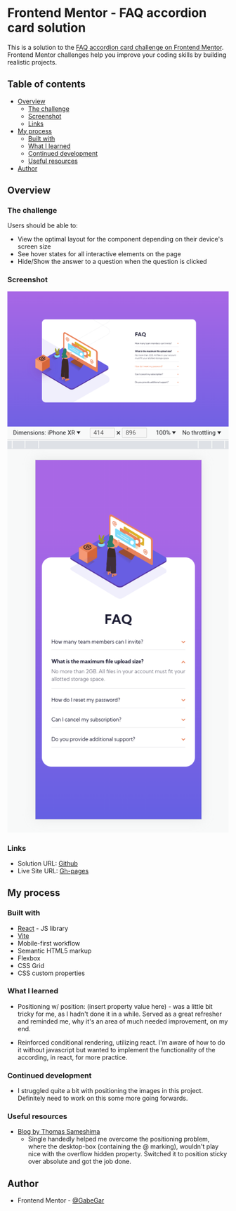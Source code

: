# Frontend Mentor - FAQ accordion card solution

This is a solution to the [FAQ accordion card challenge on Frontend Mentor](https://www.frontendmentor.io/challenges/faq-accordion-card-XlyjD0Oam). Frontend Mentor challenges help you improve your coding skills by building realistic projects.

## Table of contents

-   [Overview](#overview)
    -   [The challenge](#the-challenge)
    -   [Screenshot](#screenshot)
    -   [Links](#links)
-   [My process](#my-process)
    -   [Built with](#built-with)
    -   [What I learned](#what-i-learned)
    -   [Continued development](#continued-development)
    -   [Useful resources](#useful-resources)
-   [Author](#author)

## Overview

### The challenge

Users should be able to:

-   View the optimal layout for the component depending on their device's screen size
-   See hover states for all interactive elements on the page
-   Hide/Show the answer to a question when the question is clicked

### Screenshot

![Desktop](src/screenshots/desktop.png)
![Mobile](src/screenshots/mobile.png)

### Links

-   Solution URL: [Github](https://github.com/GabeGar/faq-accordion-component)
-   Live Site URL: [Gh-pages](https://gabegar.github.io/faq-accordion-component)

## My process

### Built with

-   [React](https://reactjs.org/) - JS library
-   [Vite](https://vitejs.dev)
-   Mobile-first workflow
-   Semantic HTML5 markup
-   Flexbox
-   CSS Grid
-   CSS custom properties

### What I learned

-   Positioning w/ position: (insert property value here) - was a little bit tricky for me, as I hadn't done it in a while. Served as a great refresher and reminded me, why it's an area of much needed improvement, on my end.

-   Reinforced conditional rendering, utilizing react. I'm aware of how to do it without javascript but wanted to implement the
    functionality of the according, in react, for more practice.

### Continued development

-   I struggled quite a bit with positioning the images in this project. Definitely need to work on this some more going forwards.

### Useful resources

-   [Blog by Thomas Sameshima](https://medium.com/@thomas.sameshima/css-overriding-the-parents-overflow-hidden-90c75a0e7296)
    -   Single handedly helped me overcome the positioning problem, where the desktop-box (containing the @ marking), wouldn't play nice with the overflow hidden property. Switched it to position sticky over absolute and got the job done.

## Author

-   Frontend Mentor - [@GabeGar](https://www.frontendmentor.io/profile/GabeGar)
